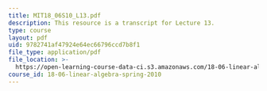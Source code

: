 ```yaml
---
title: MIT18_06S10_L13.pdf
description: This resource is a transcript for Lecture 13.
type: course
layout: pdf
uid: 9782741af47924e64ec66796ccd7b8f1
file_type: application/pdf
file_location: >-
  https://open-learning-course-data-ci.s3.amazonaws.com/18-06-linear-algebra-spring-2010/9782741af47924e64ec66796ccd7b8f1_MIT18_06S10_L13.pdf
course_id: 18-06-linear-algebra-spring-2010
---
```

